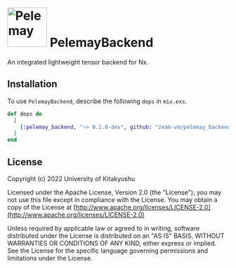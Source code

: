 <h1><img src="https://github.com/zeam-vm/pelemay_backend/raw/main/Pelemay.png" alt="Pelemay" width="90"> PelemayBackend</h1>

An integrated lightweight tensor backend for Nx.

## Installation

To use `PelemayBackend`, describe the following `deps` in `mix.exs`.

```elixir
def deps do
  [
    {:pelemay_backend, "~> 0.1.0-dev", github: "zeam-vm/pelemay_backend", branch: "main"}
  ]
end
```

## License

Copyright (c) 2022 University of Kitakyushu

Licensed under the Apache License, Version 2.0 (the "License");
you may not use this file except in compliance with the License.
You may obtain a copy of the License at [http://www.apache.org/licenses/LICENSE-2.0](http://www.apache.org/licenses/LICENSE-2.0)

Unless required by applicable law or agreed to in writing, software
distributed under the License is distributed on an "AS IS" BASIS,
WITHOUT WARRANTIES OR CONDITIONS OF ANY KIND, either express or implied.
See the License for the specific language governing permissions and
limitations under the License.
